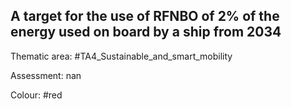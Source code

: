 ## A target for the use of RFNBO of 2% of the energy used on board by a ship from 2034

Thematic area: #TA4_Sustainable_and_smart_mobility

Assessment: nan

Colour: #red